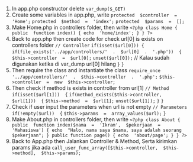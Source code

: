 <!-- Instruction for Constructor -->

1.  In app.php constructor delete `var_dump($_GET)`
2.  Create some variables in app.php, write
`protected  $controller  =  'Home';`
`protected  $method  =  'index';`
`protected  $params  =  [];`
3. Make Home.php in controllers folder, then write
`<?php
class Home {
	public  function index() {
		echo  'home/index';
	}
} ?>`
4. Back to app.php then create code for check url[0] is exists on controllers folder
`// Controller`
`if(isset($url[0])) {`
`if(file_exists('../app/controllers/'  .  $url[0]  .  '.php'))  {`
`$this->controller  =  $url[0];`
`unset($url[0]);` // Kalau sudah digunakan ketika di var_dump url[0] hilang
`}`
`}`
5. Then require the class and instantiate the class
`require_once  '../app/controllers/'  .  $this->controller  .  '.php';`
`$this->controller  =  new  $this->controller;` 
6. Then check if method is exists in controller from url[1]
`// Method` 
`if(isset($url[1]))  {`
`if(method_exists($this->controller,  $url[1]))  {`
`$this->method  =  $url[1];`
`unset($url[1]);`
`}`
`}`
7. Check if user input the parameters when url is not empty
`// Parameters`
`if(!empty($url))  {`
`$this->params  =  array_values($url);`
`}`
8. Make About.php in controllers folder, then write
`<?php
class About {
	public  function index($nama  =  'Ikram',  $pekerjaan  =  'Mahasiswa') {
		echo  "Halo, nama saya $nama, saya adalah seorang $pekerjaan";
	}
	public function page() {
	echo  'about/page';
	}
} ?>`
9. Back to App.php then Jalankan Controller & Method, Serta kirimkan params jika ada
`call_user_func_array([$this->controller,  $this->method],  $this->params);` 
